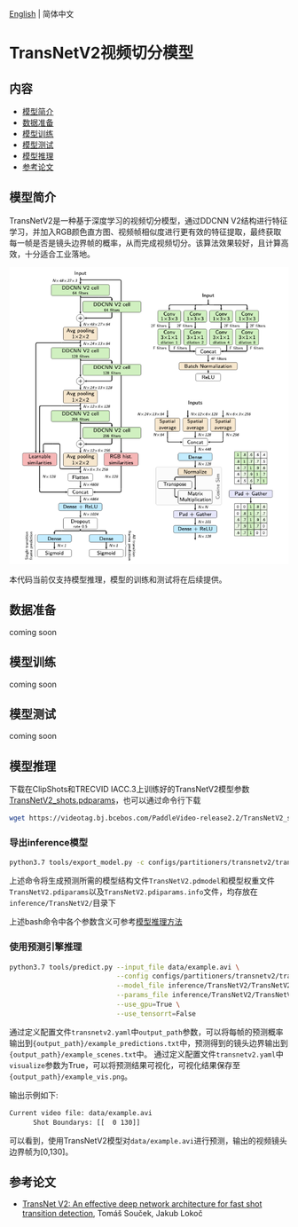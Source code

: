 [English](../../../en/model_zoo/partition/transnetv2.md) | 简体中文

# TransNetV2视频切分模型

## 内容

- [模型简介](#模型简介)
- [数据准备](#数据准备)
- [模型训练](#模型训练)
- [模型测试](#模型测试)
- [模型推理](#模型推理)
- [参考论文](#参考论文)


## 模型简介

TransNetV2是一种基于深度学习的视频切分模型，通过DDCNN V2结构进行特征学习，并加入RGB颜色直方图、视频帧相似度进行更有效的特征提取，最终获取每一帧是否是镜头边界帧的概率，从而完成视频切分。该算法效果较好，且计算高效，十分适合工业落地。

![](../../../images/transnetv2.png)

本代码当前仅支持模型推理，模型的训练和测试将在后续提供。


## 数据准备

coming soon


## 模型训练

coming soon


## 模型测试

coming soon


## 模型推理

下载在ClipShots和TRECVID IACC.3上训练好的TransNetV2模型参数 [TransNetV2_shots.pdparams](https://videotag.bj.bcebos.com/PaddleVideo-release2.2/TransNetV2_shots.pdparams )，也可以通过命令行下载

```bash
wget https://videotag.bj.bcebos.com/PaddleVideo-release2.2/TransNetV2_shots.pdparams
```

### 导出inference模型

```bash
python3.7 tools/export_model.py -c configs/partitioners/transnetv2/transnetv2.yaml -p data/TransNetV2_shots.pdparams -o inference/TransNetV2
```

上述命令将生成预测所需的模型结构文件`TransNetV2.pdmodel`和模型权重文件`TransNetV2.pdiparams`以及`TransNetV2.pdiparams.info`文件，均存放在`inference/TransNetV2/`目录下

上述bash命令中各个参数含义可参考[模型推理方法](https://github.com/PaddlePaddle/PaddleVideo/blob/release/2.0/docs/zh-CN/start.md#2-%E6%A8%A1%E5%9E%8B%E6%8E%A8%E7%90%86)

### 使用预测引擎推理

```bash
python3.7 tools/predict.py --input_file data/example.avi \
                           --config configs/partitioners/transnetv2/transnetv2.yaml \
                           --model_file inference/TransNetV2/TransNetV2.pdmodel \
                           --params_file inference/TransNetV2/TransNetV2.pdiparams \
                           --use_gpu=True \
                           --use_tensorrt=False
```

通过定义配置文件`transnetv2.yaml`中`output_path`参数，可以将每帧的预测概率输出到`{output_path}/example_predictions.txt`中，预测得到的镜头边界输出到`{output_path}/example_scenes.txt`中。
通过定义配置文件`transnetv2.yaml`中`visualize`参数为True，可以将预测结果可视化，可视化结果保存至`{output_path}/example_vis.png`。

输出示例如下:

```bash
Current video file: data/example.avi
      Shot Boundarys: [[  0 130]]
```

可以看到，使用TransNetV2模型对`data/example.avi`进行预测，输出的视频镜头边界帧为[0,130]。
## 参考论文

- [TransNet V2: An effective deep network architecture for fast shot transition detection](https://arxiv.org/abs/2008.04838), Tomáš Souček, Jakub Lokoč
